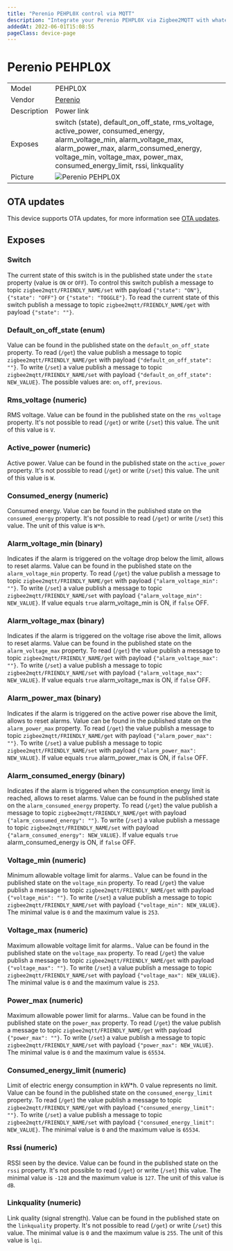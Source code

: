 ```yaml
---
title: "Perenio PEHPL0X control via MQTT"
description: "Integrate your Perenio PEHPL0X via Zigbee2MQTT with whatever smart home infrastructure you are using without the vendor's bridge or gateway."
addedAt: 2022-06-01T15:08:55
pageClass: device-page
---
```


<!-- !!!! -->
<!-- ATTENTION: This file is auto-generated through docgen! -->
<!-- You can only edit the "Notes"-Section between the two comment lines "Notes BEGIN" and "Notes END". -->
<!-- Do not use h1 or h2 heading within "## Notes"-Section. -->
<!-- !!!! -->

# Perenio PEHPL0X

|     |     |
|-----|-----|
| Model | PEHPL0X  |
| Vendor  | [Perenio](/supported-devices/#v=Perenio)  |
| Description | Power link |
| Exposes | switch (state), default_on_off_state, rms_voltage, active_power, consumed_energy, alarm_voltage_min, alarm_voltage_max, alarm_power_max, alarm_consumed_energy, voltage_min, voltage_max, power_max, consumed_energy_limit, rssi, linkquality |
| Picture | ![Perenio PEHPL0X](https://www.zigbee2mqtt.io/images/devices/PEHPL0X.jpg) |


<!-- Notes BEGIN: You can edit here. Add "## Notes" headline if not already present. -->


<!-- Notes END: Do not edit below this line -->

## OTA updates
This device supports OTA updates, for more information see [OTA updates](../guide/usage/ota_updates.md).



## Exposes

### Switch 
The current state of this switch is in the published state under the `state` property (value is `ON` or `OFF`).
To control this switch publish a message to topic `zigbee2mqtt/FRIENDLY_NAME/set` with payload `{"state": "ON"}`, `{"state": "OFF"}` or `{"state": "TOGGLE"}`.
To read the current state of this switch publish a message to topic `zigbee2mqtt/FRIENDLY_NAME/get` with payload `{"state": ""}`.

### Default_on_off_state (enum)
Value can be found in the published state on the `default_on_off_state` property.
To read (`/get`) the value publish a message to topic `zigbee2mqtt/FRIENDLY_NAME/get` with payload `{"default_on_off_state": ""}`.
To write (`/set`) a value publish a message to topic `zigbee2mqtt/FRIENDLY_NAME/set` with payload `{"default_on_off_state": NEW_VALUE}`.
The possible values are: `on`, `off`, `previous`.

### Rms_voltage (numeric)
RMS voltage.
Value can be found in the published state on the `rms_voltage` property.
It's not possible to read (`/get`) or write (`/set`) this value.
The unit of this value is `V`.

### Active_power (numeric)
Active power.
Value can be found in the published state on the `active_power` property.
It's not possible to read (`/get`) or write (`/set`) this value.
The unit of this value is `W`.

### Consumed_energy (numeric)
Consumed energy.
Value can be found in the published state on the `consumed_energy` property.
It's not possible to read (`/get`) or write (`/set`) this value.
The unit of this value is `W*h`.

### Alarm_voltage_min (binary)
Indicates if the alarm is triggered on the voltage drop below the limit, allows to reset alarms.
Value can be found in the published state on the `alarm_voltage_min` property.
To read (`/get`) the value publish a message to topic `zigbee2mqtt/FRIENDLY_NAME/get` with payload `{"alarm_voltage_min": ""}`.
To write (`/set`) a value publish a message to topic `zigbee2mqtt/FRIENDLY_NAME/set` with payload `{"alarm_voltage_min": NEW_VALUE}`.
If value equals `true` alarm_voltage_min is ON, if `false` OFF.

### Alarm_voltage_max (binary)
Indicates if the alarm is triggered on the voltage rise above the limit, allows to reset alarms.
Value can be found in the published state on the `alarm_voltage_max` property.
To read (`/get`) the value publish a message to topic `zigbee2mqtt/FRIENDLY_NAME/get` with payload `{"alarm_voltage_max": ""}`.
To write (`/set`) a value publish a message to topic `zigbee2mqtt/FRIENDLY_NAME/set` with payload `{"alarm_voltage_max": NEW_VALUE}`.
If value equals `true` alarm_voltage_max is ON, if `false` OFF.

### Alarm_power_max (binary)
Indicates if the alarm is triggered on the active power rise above the limit, allows to reset alarms.
Value can be found in the published state on the `alarm_power_max` property.
To read (`/get`) the value publish a message to topic `zigbee2mqtt/FRIENDLY_NAME/get` with payload `{"alarm_power_max": ""}`.
To write (`/set`) a value publish a message to topic `zigbee2mqtt/FRIENDLY_NAME/set` with payload `{"alarm_power_max": NEW_VALUE}`.
If value equals `true` alarm_power_max is ON, if `false` OFF.

### Alarm_consumed_energy (binary)
Indicates if the alarm is triggered when the consumption energy limit is reached, allows to reset alarms.
Value can be found in the published state on the `alarm_consumed_energy` property.
To read (`/get`) the value publish a message to topic `zigbee2mqtt/FRIENDLY_NAME/get` with payload `{"alarm_consumed_energy": ""}`.
To write (`/set`) a value publish a message to topic `zigbee2mqtt/FRIENDLY_NAME/set` with payload `{"alarm_consumed_energy": NEW_VALUE}`.
If value equals `true` alarm_consumed_energy is ON, if `false` OFF.

### Voltage_min (numeric)
Minimum allowable voltage limit for alarms..
Value can be found in the published state on the `voltage_min` property.
To read (`/get`) the value publish a message to topic `zigbee2mqtt/FRIENDLY_NAME/get` with payload `{"voltage_min": ""}`.
To write (`/set`) a value publish a message to topic `zigbee2mqtt/FRIENDLY_NAME/set` with payload `{"voltage_min": NEW_VALUE}`.
The minimal value is `0` and the maximum value is `253`.

### Voltage_max (numeric)
Maximum allowable voltage limit for alarms..
Value can be found in the published state on the `voltage_max` property.
To read (`/get`) the value publish a message to topic `zigbee2mqtt/FRIENDLY_NAME/get` with payload `{"voltage_max": ""}`.
To write (`/set`) a value publish a message to topic `zigbee2mqtt/FRIENDLY_NAME/set` with payload `{"voltage_max": NEW_VALUE}`.
The minimal value is `0` and the maximum value is `253`.

### Power_max (numeric)
Maximum allowable power limit for alarms..
Value can be found in the published state on the `power_max` property.
To read (`/get`) the value publish a message to topic `zigbee2mqtt/FRIENDLY_NAME/get` with payload `{"power_max": ""}`.
To write (`/set`) a value publish a message to topic `zigbee2mqtt/FRIENDLY_NAME/set` with payload `{"power_max": NEW_VALUE}`.
The minimal value is `0` and the maximum value is `65534`.

### Consumed_energy_limit (numeric)
Limit of electric energy consumption in kW*h. 0 value represents no limit.
Value can be found in the published state on the `consumed_energy_limit` property.
To read (`/get`) the value publish a message to topic `zigbee2mqtt/FRIENDLY_NAME/get` with payload `{"consumed_energy_limit": ""}`.
To write (`/set`) a value publish a message to topic `zigbee2mqtt/FRIENDLY_NAME/set` with payload `{"consumed_energy_limit": NEW_VALUE}`.
The minimal value is `0` and the maximum value is `65534`.

### Rssi (numeric)
RSSI seen by the device.
Value can be found in the published state on the `rssi` property.
It's not possible to read (`/get`) or write (`/set`) this value.
The minimal value is `-128` and the maximum value is `127`.
The unit of this value is `dB`.

### Linkquality (numeric)
Link quality (signal strength).
Value can be found in the published state on the `linkquality` property.
It's not possible to read (`/get`) or write (`/set`) this value.
The minimal value is `0` and the maximum value is `255`.
The unit of this value is `lqi`.

